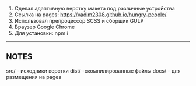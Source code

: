 
1. Сделал адаптивную верстку макета под различные устройства
2. Ссылка на pages: https://vadim2308.github.io/hungry-people/
3. Использовал препроцессор SCSS и сборщик GULP
4. Браузер Google Chrome
5. Для установки: npm i
---
NOTES
---
src/ - исходники верстки
dist/ -скомпилированные файлы
docs/ - для размещения на pages
